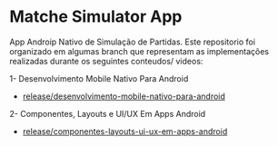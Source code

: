 # Matche Simulator App

App Androip Nativo de Simulação de Partidas. Este repositorio foi organizado em algumas branch
que representam as implementações realizadas durante os seguintes conteudos/ videos:

1- Desenvolvimento Mobile Nativo Para Android 
   - [release/desenvolvimento-mobile-nativo-para-android](https://github.com/jucaodamontanha/matche-simulator-app/tree/release/desenvolvimento-mobile-nativo-para-android)

2- Componentes, Layouts e UI/UX Em Apps Android
   - [release/componentes-layouts-ui-ux-em-apps-android](https://github.com/jucaodamontanha/matche-simulator-app/tree/release/desenvolvimento-mobile-nativo-para-android)

